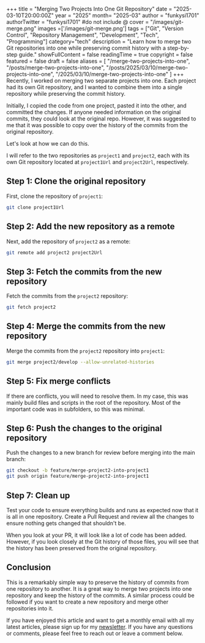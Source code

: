 +++
title = "Merging Two Projects Into One Git Repository"
date = "2025-03-10T20:00:00Z"
year = "2025"
month= "2025-03"
author = "funkysi1701"
authorTwitter = "funkysi1701" #do not include @
cover = "/images/git-merge.png"
images =['/images/git-merge.png']
tags = ["Git", "Version Control", "Repository Management", "Development", "Tech", "Programming"]
category="tech"
description = "Learn how to merge two Git repositories into one while preserving commit history with a step-by-step guide."
showFullContent = false
readingTime = true
copyright = false
featured = false
draft = false
aliases = [
    "/merge-two-projects-into-one",
    "/posts/merge-two-projects-into-one",
    "/posts/2025/03/10/merge-two-projects-into-one",
    "/2025/03/10/merge-two-projects-into-one" 
]
+++
Recently, I worked on merging two separate projects into one. Each project had its own Git repository, and I wanted to combine them into a single repository while preserving the commit history.

Initially, I copied the code from one project, pasted it into the other, and committed the changes. If anyone needed information on the original commits, they could look at the original repo. However, it was suggested to me that it was possible to copy over the history of the commits from the original repository.

Let's look at how we can do this.

I will refer to the two repositories as `project1` and `project2`, each with its own Git repository located at `project1Url` and `project2Url`, respectively.


## Step 1: Clone the original repository

First, clone the repository of `project1`:

```bash
git clone project1Url
```

## Step 2: Add the new repository as a remote

Next, add the repository of `project2` as a remote:

```bash
git remote add project2 project2Url
```

## Step 3: Fetch the commits from the new repository

Fetch the commits from the `project2` repository:

```bash
git fetch project2
```

## Step 4: Merge the commits from the new repository

Merge the commits from the `project2` repository into `project1`:

```bash
git merge project2/develop --allow-unrelated-histories
```

## Step 5: Fix merge conflicts

If there are conflicts, you will need to resolve them. In my case, this was mainly build files and scripts in the root of the repository. Most of the important code was in subfolders, so this was minimal.

## Step 6: Push the changes to the original repository

Push the changes to a new branch for review before merging into the main branch:

```bash
git checkout -b feature/merge-project2-into-project1
git push origin feature/merge-project2-into-project1
```

## Step 7: Clean up

Test your code to ensure everything builds and runs as expected now that it is all in one repository. Create a Pull Request and review all the changes to ensure nothing gets changed that shouldn't be.

When you look at your PR, it will look like a lot of code has been added. However, if you look closely at the Git history of those files, you will see that the history has been preserved from the original repository.

## Conclusion

This is a remarkably simple way to preserve the history of commits from one repository to another. It is a great way to merge two projects into one repository and keep the history of the commits. A similar process could be followed if you want to create a new repository and merge other repositories into it.

If you have enjoyed this article and want to get a monthly email with all my latest articles, please sign up for my [newsletter](http://eepurl.com/i7pQno). If you have any questions or comments, please feel free to reach out or leave a comment below.
